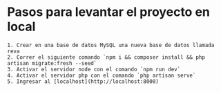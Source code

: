 # Pasos para levantar el proyecto en local

    1. Crear en una base de datos MySQL una nueva base de datos llamada reva
    2. Correr el siguiente comando `npm i && composer install && php artisan migrate:fresh --seed`
    3. Activar el servidor node con el comando `npm run dev`
    4. Activar el servidor php con el comando `php artisan serve`
    5. Ingresar al [localhost](http://localhost:8000)
